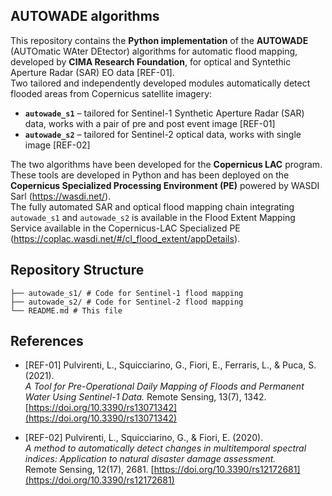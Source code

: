 ## AUTOWADE algorithms

This repository contains the **Python implementation** of the **AUTOWADE** (AUTOmatic WAter DEtector) algorithms for automatic flood mapping, developed by **CIMA Research Foundation**, for optical and Syntethic Aperture Radar (SAR) EO data [REF-01].  
Two tailored and independently developed modules automatically detect flooded areas from Copernicus satellite imagery:

- **`autowade_s1`** – tailored for Sentinel-1 Synthetic Aperture Radar (SAR) data, works with a pair of pre and post event image [REF-01]  
- **`autowade_s2`** – tailored for Sentinel-2 optical data, works with single image [REF-02]

The two algorithms have been developed for the **Copernicus LAC** program.
These tools are developed in Python and has been deployed on the **Copernicus Specialized Processing Environment (PE)** powered by WASDI Sarl (https://wasdi.net/).    
The fully automated SAR and optical flood mapping chain integrating `autowade_s1` and `autowade_s2` is available in the Flood Extent Mapping Service available in the Copernicus-LAC Specialized PE (https://coplac.wasdi.net/#/cl_flood_extent/appDetails).


## Repository Structure

```AUTOWADE/
├── autowade_s1/ # Code for Sentinel-1 flood mapping
├── autowade_s2/ # Code for Sentinel-2 flood mapping
└── README.md # This file
```

## References

- [REF-01] Pulvirenti, L., Squicciarino, G., Fiori, E., Ferraris, L., & Puca, S. (2021).  
  *A Tool for Pre-Operational Daily Mapping of Floods and Permanent Water Using Sentinel-1 Data.* Remote Sensing, 13(7), 1342. [https://doi.org/10.3390/rs13071342](https://doi.org/10.3390/rs13071342)

- [REF-02] Pulvirenti, L., Squicciarino, G., & Fiori, E. (2020).  
  *A method to automatically detect changes in multitemporal spectral indices: Application to natural disaster damage assessment.*  
  Remote Sensing, 12(17), 2681. [https://doi.org/10.3390/rs12172681](https://doi.org/10.3390/rs12172681)

